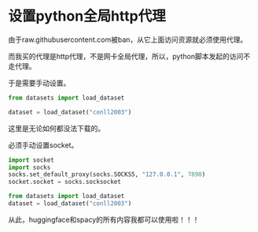 # 设置python全局http代理
由于raw.githubusercontent.com被ban，从它上面访问资源就必须使用代理。

而我买的代理是http代理，不是网卡全局代理，所以，python脚本发起的访问不走代理。

于是需要手动设置。
```python
from datasets import load_dataset

dataset = load_dataset("conll2003")
```
这里是无论如何都没法下载的。


必须手动设置socket。

```python
import socket
import socks
socks.set_default_proxy(socks.SOCKS5, "127.0.0.1", 7890)
socket.socket = socks.socksocket

from datasets import load_dataset
dataset = load_dataset("conll2003")
```

从此，huggingface和spacy的所有内容我都可以使用啦！！！